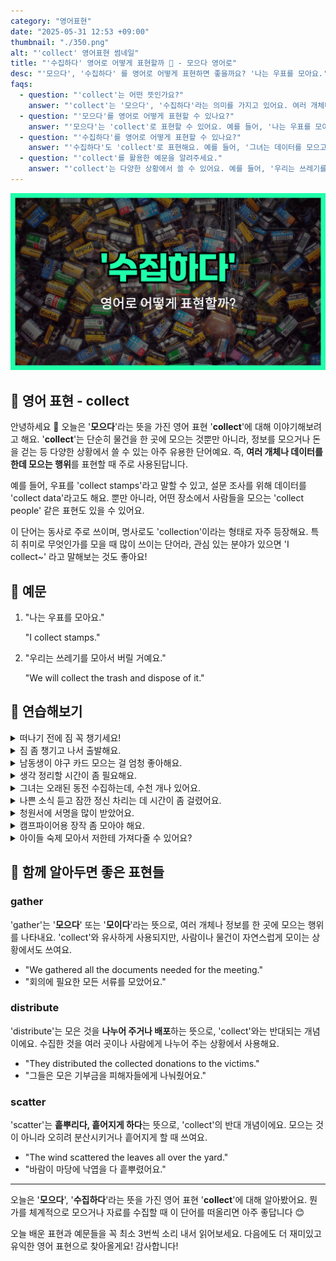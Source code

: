 ```yaml
---
category: "영어표현"
date: "2025-05-31 12:53 +09:00"
thumbnail: "./350.png"
alt: "'collect' 영어표현 썸네일"
title: "'수집하다' 영어로 어떻게 표현할까 🧺 - 모으다 영어로"
desc: "'모으다', '수집하다' 를 영어로 어떻게 표현하면 좋을까요? '나는 우표를 모아요.', '그녀는 데이터를 모으고 있어요.' 등을 영어로 표현하는 법을 배워봅시다. 다양한 예문을 통해서 연습하고 본인의 표현으로 만들어 보세요."
faqs:
  - question: "'collect'는 어떤 뜻인가요?"
    answer: "'collect'는 '모으다', '수집하다'라는 의미를 가지고 있어요. 여러 개체나 데이터를 한곳에 모으는 행위를 표현할 때 사용해요."
  - question: "'모으다'를 영어로 어떻게 표현할 수 있나요?"
    answer: "'모으다'는 'collect'로 표현할 수 있어요. 예를 들어, '나는 우표를 모아요.'는 'I collect stamps.'라고 말해요."
  - question: "'수집하다'를 영어로 어떻게 표현할 수 있나요?"
    answer: "'수집하다'도 'collect'로 표현해요. 예를 들어, '그녀는 데이터를 모으고 있어요.'는 'She is collecting data.'라고 해요."
  - question: "'collect'를 활용한 예문을 알려주세요."
    answer: "'collect'는 다양한 상황에서 쓸 수 있어요. 예를 들어, '우리는 쓰레기를 모아서 버릴 거예요.'는 'We will collect the trash and dispose of it.'라고 해요."
---
```


!['collect' 영어표현 썸네일](./350.png)

## 🌟 영어 표현 - collect

안녕하세요 👋 오늘은 '**모으다**'라는 뜻을 가진 영어 표현 '**collect**'에 대해 이야기해보려고 해요. '**collect**'는 단순히 물건을 한 곳에 모으는 것뿐만 아니라, 정보를 모으거나 돈을 걷는 등 다양한 상황에서 쓸 수 있는 아주 유용한 단어예요. 즉, **여러 개체나 데이터를 한데 모으는 행위**를 표현할 때 주로 사용된답니다.

예를 들어, 우표를 'collect stamps'라고 말할 수 있고, 설문 조사를 위해 데이터를 'collect data'라고도 해요. 뿐만 아니라, 어떤 장소에서 사람들을 모으는 'collect people' 같은 표현도 있을 수 있어요.

이 단어는 동사로 주로 쓰이며, 명사로도 'collection'이라는 형태로 자주 등장해요. 특히 취미로 무엇인가를 모을 때 많이 쓰이는 단어라, 관심 있는 분야가 있으면 'I collect~' 라고 말해보는 것도 좋아요!

## 📖 예문

1. "나는 우표를 모아요."

   "I collect stamps."

2. "우리는 쓰레기를 모아서 버릴 거예요."

   "We will collect the trash and dispose of it."

## 💬 연습해보기

<details>
<summary>떠나기 전에 짐 꼭 챙기세요!</summary>
<span>Don’t <a href="/blog/in-english/023.forget/">forget</a> to collect your things before you leave!</span>
</details>

<details>
<summary>짐 좀 챙기고 나서 출발해요.</summary>
<span>Let me collect my things and we can head out.</span>
</details>

<details>
<summary>남동생이 야구 카드 모으는 걸 엄청 좋아해요.</summary>
<span>My little brother loves to collect baseball cards.</span>
</details>

<details>
<summary>생각 정리할 시간이 좀 필요해요.</summary>
<span>I need a minute to collect my thoughts.</span>
</details>

<details>
<summary>그녀는 오래된 동전 수집하는데, 수천 개나 있어요.</summary>
<span>She collects old coins — she’s got thousands of them.</span>
</details>

<details>
<summary>나쁜 소식 듣고 잠깐 정신 차리는 데 시간이 좀 걸렸어요.</summary>
<span>It <a a href="/blog/in-english/010.take-a-while/">took him a second</a> to collect himself after hearing the bad news.</span>
</details>

<details>
<summary>청원서에 서명을 많이 받았어요.</summary>
<span>They collected a lot of signatures for the petition.</span>
</details>

<details>
<summary>캠프파이어용 장작 좀 모아야 해요.</summary>
<span>We need to collect some firewood for the campfire.</span>
</details>

<details>
<summary>아이들 숙제 모아서 저한테 가져다줄 수 있어요?</summary>
<span>Can you collect the kids’ homework and bring it to me?</span>
</details>

## 🤝 함께 알아두면 좋은 표현들

### gather

'gather'는 '**모으다**' 또는 '**모이다**'라는 뜻으로, 여러 개체나 정보를 한 곳에 모으는 행위를 나타내요. 'collect'와 유사하게 사용되지만, 사람이나 물건이 자연스럽게 모이는 상황에서도 쓰여요.

- "We gathered all the documents needed for the meeting."
- "회의에 필요한 모든 서류를 모았어요."

### distribute

'distribute'는 모은 것을 **나누어 주거나 배포**하는 뜻으로, 'collect'와는 반대되는 개념이에요. 수집한 것을 여러 곳이나 사람에게 나누어 주는 상황에서 사용해요.

- "They distributed the collected donations to the victims."
- "그들은 모은 기부금을 피해자들에게 나눠줬어요."

### scatter

'scatter'는 **흩뿌리다, 흩어지게 하다**는 뜻으로, 'collect'의 반대 개념이에요. 모으는 것이 아니라 오히려 분산시키거나 흩어지게 할 때 쓰여요.

- "The wind scattered the leaves all over the yard."
- "바람이 마당에 낙엽을 다 흩뿌렸어요."

---

오늘은 '**모으다**', '**수집하다**'라는 뜻을 가진 영어 표현 '**collect**'에 대해 알아봤어요. 뭔가를 체계적으로 모으거나 자료를 수집할 때 이 단어를 떠올리면 아주 좋답니다 😊

오늘 배운 표현과 예문들을 꼭 최소 3번씩 소리 내서 읽어보세요. 다음에도 더 재미있고 유익한 영어 표현으로 찾아올게요! 감사합니다!
